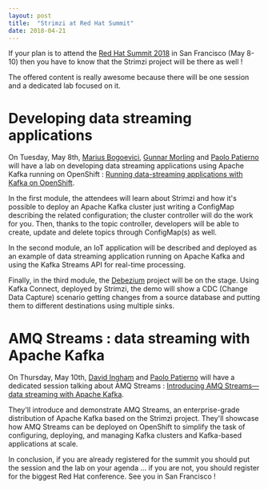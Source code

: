 ```yaml
---
layout: post
title:  "Strimzi at Red Hat Summit"
date: 2018-04-21
---
```


If your plan is to attend the [Red Hat Summit 2018](https://www.redhat.com/en/summit/2018) in San Francisco (May 8-10) then you have to know that the Strimzi project will be there as well !

The offered content is really awesome because there will be one session and a dedicated lab focused on it.

<!--more-->

# Developing data streaming applications

On Tuesday, May 8th, [Marius Bogoevici](https://twitter.com/mariusbogoevici), [Gunnar Morling](https://twitter.com/gunnarmorling) and [Paolo Patierno](https://twitter.com/ppatierno) will have a lab on developing data streaming applications using Apache Kafka running on OpenShift : [Running data-streaming applications with Kafka on OpenShift](https://agenda.summit.redhat.com/SessionDetail.aspx?id=154665).

In the first module, the attendees will learn about Strimzi and how it's possible to deploy an Apache Kafka cluster just writing a ConfigMap describing the related configuration; the cluster controller will do the work for you. Then, thanks to the topic controller, developers will be able to create, update and delete topics through ConfigMap(s) as well.

In the second module, an IoT application will be described and deployed as an example of data streaming application running on Apache Kafka and using the Kafka Streams API for real-time processing.

Finally, in the third module, the [Debezium](http://debezium.io/) project will be on the stage. Using Kafka Connect, deployed by Strimzi, the demo will show a CDC (Change Data Capture) scenario getting changes from a source database and putting them to different destinations using multiple sinks.

# AMQ Streams : data streaming with Apache Kafka

On Thursday, May 10th, [David Ingham](https://twitter.com/dingha) and [Paolo Patierno](https://twitter.com/ppatierno) will have a dedicated session talking about AMQ Streams : [Introducing AMQ Streams—data streaming with Apache Kafka](https://agenda.summit.redhat.com/SessionDetail.aspx?id=154757).

They'll introduce and demonstrate AMQ Streams, an enterprise-grade distribution of Apache Kafka based on the Strimzi project. They'll showcase how AMQ Streams can be deployed on OpenShift to simplify the task of configuring, deploying, and managing Kafka clusters and Kafka-based applications at scale.

In conclusion, if you are already registered for the summit you should put the session and the lab on your agenda ... if you are not, you should register for the biggest Red Hat conference. See you in San Francisco !